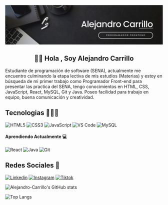 <img src="Banner.png">



<h2 style="text-align: center;">👋🏼 Hola , Soy Alejandro Carrillo</h2>

Estudiante de programación de software (SENA), actualmente me encuentro culminando la etapa lectiva de mis estudios (Materias) y estoy en búsqueda de mi primer trabajo como Programador Front-end para presentar las practica del SENA, tengo conocimientos en HTML, CSS, JavaScript, React, MySQL, Git y Java.
Poseo facilidad para trabajo en equipo, buena comunicación y creatividad.


<h2 style="text-align: left;">Tecnologias 🧑🏻‍💻</h2>
 <p align="left">
     <img
      src="https://raw.githubusercontent.com/danielcranney/readme-generator/main/public/icons/skills/html5-colored.svg"
      width="36" height="36" alt="HTML5" />
    <img
      src="https://raw.githubusercontent.com/danielcranney/readme-generator/main/public/icons/skills/css3-colored.svg"
      width="36" height="36" alt="CSS3" />
    <img
      src="https://raw.githubusercontent.com/danielcranney/readme-generator/main/public/icons/skills/javascript-colored.svg"
      width="36" height="36" alt="JavaScript" />
    <img
      src="https://raw.githubusercontent.com/danielcranney/readme-generator/main/public/icons/skills/visualstudiocode.svg"
      width="36" height="36" alt="VS Code" />
    <img
      src="https://raw.githubusercontent.com/danielcranney/readme-generator/main/public/icons/skills/mysql-colored.svg"
      width="36" height="36" alt="MySQL" />
  </p>

<h4 style="text-align: left;">Aprendiendo Actualmente 💻</h4>
 <p align="left">
    <img
      src="https://raw.githubusercontent.com/danielcranney/readme-generator/main/public/icons/skills/react-colored.svg"
      width="36" height="36" alt="React" />
    <img
      src="https://raw.githubusercontent.com/danielcranney/readme-generator/main/public/icons/skills/java-colored.svg"
      width="36" height="36" alt="Java" />    
    <img src="https://raw.githubusercontent.com/danielcranney/readme-generator/main/public/icons/skills/git-colored.svg"
      width="36" height="36" alt="Git" />
  </p>

<h2 style="text-align: left;">Redes Sociales 🔗</h2>

[![Linkedin](https://img.shields.io/badge/LinkedIn-0077B5?style=for-the-badge&logo=linkedin&logoColor=white)](https://www.linkedin.com/in/alejandro-carrillo-b1251027b/)
[![Instagram](https://img.shields.io/badge/Instagram-E4405F?style=for-the-badge&logo=instagram&logoColor=white)](www.instagram.com/alejandro.carrillo0/)
[![Tiktok](https://img.shields.io/badge/TikTok-000000?style=for-the-badge&logo=tiktok&logoColor=white)](www.tiktok.com/@alejandro.carrillo0/)

![Alejandro-Carrillo's GitHub stats](https://github-readme-stats.vercel.app/api?username=Alejandro-Carrillo&show_icons=true&theme=dark)

![Top Langs](https://github-readme-stats.vercel.app/api/top-langs/?username=Alejandro-Carrillo&layout=compact&theme=dark)

